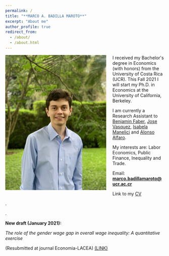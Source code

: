 ```yaml
---
permalink: /
title: "**MARCO A. BADILLA MAROTO**"
excerpt: "About me"
author_profile: true
redirect_from: 
  - /about/
  - /about.html
---
```


<img class="img-responsive" style="float: left; margin: 0px 20px 5px 0px;" src="/images/photo.jpg" width="320"> 

I received my Bachelor's degree in Economics (with honors) from the University of Costa Rica (UCR). This Fall 2021 I will start my Ph.D. in Economics at the University of California, Berkeley. 

I am currently a Research Assistant to [Benjamin Faber](https://eml.berkeley.edu//~faberb/), [Jose Vasquez](https://jpvasquez-econ.github.io/), [Isabela Manelici](https://www.isabelamanelici.com/) and [Alonso Alfaro](https://sites.google.com/view/alfarourena).

My interests are: Labor Economics, Public Finance, Inequality and Trade.

Email: **marco.badillamaroto@ucr.ac.cr**

Link to my [CV](/files/CV_M_A_Badilla.pdf)  

.

.

**New draft (January 2021):** 

*The role of the gender wage gap in overall wage inequality: A quantitative exercise* 

(Resubmitted at journal Economia-LACEA) [(LINK)](/files/Marco_A_Badilla_Maroto.pdf) 

